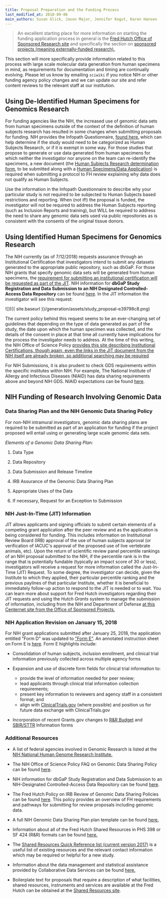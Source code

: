 ```yaml
---
title: Proposal Preparation and the Funding Process
last_modified_at: 2018-09-06
main_authors: Susan Glick, Jason Major, Jennifer Kogut, Karen Hansen
---
```

>An excellent starting place for more information on starting the funding application process in general is the [Fred Hutch Office of Sponsored Research site](https://centernet.fredhutch.org/cn/u/osr.html) and specifically the section on [sponsored projects (meaning externally-funded research).](https://centernet.fredhutch.org/cn/u/osr/sponsored-projects.html)  

This section will more specifically provide information related to this process with large scale molecular data generation from human specimens in mind, as requirements for documentation and timing are continually evolving.  Please let us know by emailing `sciwiki` if you notice NIH or other funding agency policy changes and we can update our site and refer content reviews to the relevant staff at our institution.


## Using De-Identified Human Specimens for Genomics Research

For funding agencies like the NIH, the increased use of genomic data
sets from human specimens outside of the context of the definition of
human subjects research has resulted in some changes when submitting
proposals for funding. NIH provides the Infopath Questionnaire, [found
here.](https://humansubjects.nih.gov/questionnaire) which
can help determine if the study would need to be categorized as Human
Subjects Research, or if it is exempt in some way. For those studies
that propose to generate or use data generated from human specimens for
which neither the investigator nor anyone on the team can re-identify
the specimens, a new document (the [Human Subjects Research determination form](https://extranet.fredhutch.org/en/f/irb/human-subjects-research.html),
to be submitted along with a [Human Specimens/Data Application](https://centernet.fredhutch.org/cn/f/irb/applications-for-review.html))
is required when submitting a protocol to FH review explaining why
data does not qualify as Human Subjects.

Use the information in the Infopath Questionnaire to describe why your
particular study is not required to be subjected to Human Subjects based
restrictions and reporting. When (not if!) the proposal is funded, the
investigator will not be required to address the Human Subjects
reporting (such as Inclusion Reports and training), but WILL be required
to address the need to share any genomic data sets used via public
repositories as is consistent with the consents of the original tissue
donors.

## Using Identified Human Specimens for Genomics Research

The NIH currently (as of 7/12/2018) requests assurance through an
Institutional Certification that investigators intend to submit any
datasets generated to the appropriate public repository, such as dbGaP.
For those NIH grants that specify genomic data sets will be generated
from human specimens, the [requirement for submitting an institutional
certification will be requested as part of the
JIT](https://osp.od.nih.gov/scientific-sharing/institutional-certifications/).
NIH information for **dbGaP Study Registration and Data Submission to an
NIH Designated Controlled-Access Data Repository** can be found
[here](https://osp.od.nih.gov/scientific-sharing/researchers-institutional-certifications/).
In the JIT information the investigator will see this request:

![]({{ site.baseurl }}/generation/assets/study\_proposal-e39798c8.png)

The current policy behind this request seems to be an ever-changing set
of guidelines that depending on the type of data generated as part of
the study, the date upon which the human specimen was collected, and the
details of the consent in place at that time all currently have
implications for the process the investigator needs to address. At the
time of this writing, the NIH Office of Science Policy [provides this
site describing Institutional Certifications, though again, even the
links in the JIT document from the NIH itself are already broken, so
additional searching may be
required](https://osp.od.nih.gov/scientific-sharing/researchers-institutional-certifications/)

For NIH Submissions, it is also prudent to check GDS requirements within
the specific institutes within NIH. For example, The National Institute
of Allergy and Infectious Diseases (NIAID) has data sharing requirements
above and beyond NIH GDS. NIAID expectations can be found
[here](https://www.niaid.nih.gov/research/gds-expectations.).


## NIH Funding of Research Involving Genomic Data
### Data Sharing Plan and the NIH Genomic Data Sharing Policy

For non-NIH intramural investigators, genomic data sharing plans are required to be submitted as part of an application for funding if the project proposed will entail using or generating large scale genomic data sets.

*Elements of a Genomic Data Sharing Plan:*

1.  Data Type

2.  Data Repository

3.  Data Submission and Release Timeline

4.  IRB Assurance of the Genomic Data Sharing Plan

5.  Appropriate Uses of the Data

6.  If necessary, Request for an Exception to Submission

### NIH Just-In-Time (JIT) Information

JIT allows applicants and signing officials to submit certain elements
of a competing grant application after the peer review and as the
application is being considered for funding. This includes information
on Institutional Review Board (IRB) approval of the use of human
subjects approval (or verification of IACUC's approval of the proposed
use of live vertebrate animals, etc). Upon the return of scientific
review panel percentile rankings of an NIH proposal submitted to the
NIH, if the percentile rank is in the range that is potentially fundable
(typically an impact score of 30 or less), investigators will receive a
request for more information called the Just-In-Time (JIT) Request. To
some degree, the investigator can decide, given the Institute to which
they applied, their particular percentile ranking and the previous
paylines of that particular Institute, whether it is beneficial to
immediately follow-up action to respond to the JIT is needed or to wait.
You can learn more about support for Fred Hutch investigators regarding
their JIT requests and using the *Hutch Grants* system to manage the
submission of information, including from the NIH and Department of
Defense [at this Centernet site from the Office of Sponsored Projects.](https://centernet.fredhutch.org/cn/u/osr/sponsored-projects/just-in-time.html)


<!--
Direct links to FH support are:

-   [DOD Just-in-Time]

-   [NIH Just-in-Time]
-->


### NIH Application Revision on January 15, 2018

For NIH grant applications submitted after January 25, 2018, the
application entitled "Form D" was updated to ["Form E"](https://www.niaid.nih.gov/grants-contracts/date-remember-january-25-2018-forms-e).
An annotated instruction sheet on Form E is
[here](https://grants.nih.gov/grants/how-to-apply-application-guide/resources/annotated-form-sets.htm).
Form E highlights include:

-   Consolidation of human subjects, inclusion enrollment, and clinical trial information previously collected across multiple agency forms

-   Expansion and use of discrete form fields for clinical trial information to:
    -   provide the level of information needed for peer review;
    -   lead applicants through clinical trial information collection requirements;
    -   present key information to reviewers and agency staff in a consistent format; and
    -   align with [ClinicalTrials.gov](https://clinicaltrials.gov/) (where possible) and position us for future data exchange with ClinicalTrials.gov

-   Incorporation of recent Grants.gov changes to [R&R Budget](https://grants.nih.gov/grants/how-to-apply-application-guide/forms-d/general/g.300-r&r-budget-form.htm) and [SBIR/STTR](https://sbir.nih.gov/) Information forms

### Additional Resources
- A list of federal agencies involved in Genomic Research is listed at the [NIH National Human Genome Research Institute.](https://www.genome.gov/10003899/other-federal-agencies-involved-in-genomics/)

- The NIH Office of Science Policy FAQ on Genomic Data Sharing Policy can be found [here](https://osp.od.nih.gov/scientific-sharing/genomic-data-sharing-faqs/).


- NIH information for dbGaP Study Registration and Data Submission to an NIH-Designated Controlled-Access Data Repository can be found [here](https://osp.od.nih.gov/scientific-sharing/researchers-institutional-certifications/).

- The Fred Hutch Policy on IRB Review of Genomic Data Sharing Policies can be found [here](https://centernet.fredhutch.org/cn/u/irb/policies-and-procedures/_jcr_content/leftParsys/download_27/file.res/Review-Genomic-Data-Sharing.pdf). This policy provides an overview of FH requirements and pathways for submitting for review proposals including genomic data.

-   A full NIH Genomic Data Sharing Plan plan template can be found [here.](https://osp.od.nih.gov/wp-content/uploads/NIH_Guidance_Developing-GDS_Plans.pdf)

-   Information about all of the Fred Hutch Shared Resources in PHS 398 or SF 424 (R&R) formats can be found [here.](https://sharedresources.fredhutch.org/grant-writers)

-   The [Shared Resources Quick Reference list (current version 2017)](https://sharedresources.fredhutch.org/sites/default/files/sr_quick_reference2017.pdf) is a useful list of existing resources and the relevant contact information which may be required or helpful for a new study.

-   Information about the data management and statistical assistance  provided by Collaborative Data Services can be found [here.](http://research.fhcrc.org/cds/en.html)


- Boilerplate text for proposals that require a description of what facilities, shared resources, instruments and services are available at the Fred Hutch can be obtained at the [Shared Resources site](https://sharedresources.fredhutch.org/grant-writers#cf-922).
